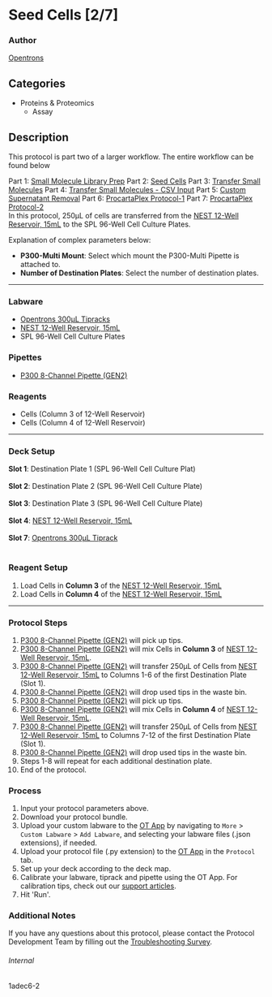 # Seed Cells [2/7]

### Author
[Opentrons](https://opentrons.com/)

## Categories
* Proteins & Proteomics
	* Assay

## Description
This protocol is part two of a larger workflow. The entire workflow can be found below</br>

Part 1: [Small Molecule Library Prep](./1adec6)
Part 2: [Seed Cells](./1adec6-2)
Part 3: [Transfer Small Molecules](./1adec6-3)
Part 4: [Transfer Small Molecules - CSV Input](./1adec6-4)
Part 5: [Custom Supernatant Removal](./1adec6-5)
Part 6: [ProcartaPlex Protocol-1](./1adec6-6)
Part 7: [ProcartaPlex Protocol-2](./1adec6-7)
</br>
In this protocol, 250µL of cells are transferred from the [NEST 12-Well Reservoir, 15mL](https://shop.opentrons.com/collections/verified-labware/products/nest-12-well-reservoir-15-ml) to the SPL 96-Well Cell Culture Plates.

Explanation of complex parameters below:
* **P300-Multi Mount**: Select which mount the P300-Multi Pipette is attached to.
* **Number of Destination Plates**: Select the number of destination plates.

---

### Labware
* [Opentrons 300µL Tipracks](https://shop.opentrons.com/collections/opentrons-tips/products/opentrons-300ul-tips)
* [NEST 12-Well Reservoir, 15mL](https://shop.opentrons.com/collections/verified-labware/products/nest-12-well-reservoir-15-ml)
* SPL 96-Well Cell Culture Plates

### Pipettes
* [P300 8-Channel Pipette (GEN2)](https://shop.opentrons.com/collections/ot-2-pipettes/products/8-channel-electronic-pipette)

### Reagents
* Cells (Column 3 of 12-Well Reservoir)
* Cells (Column 4 of 12-Well Reservoir)

---

### Deck Setup
**Slot 1**: Destination Plate 1 (SPL 96-Well Cell Culture Plat)</br>
</br>
**Slot 2**: Destination Plate 2 (SPL 96-Well Cell Culture Plate)</br>
</br>
**Slot 3**: Destination Plate 3 (SPL 96-Well Cell Culture Plate)</br>
</br>
**Slot 4**: [NEST 12-Well Reservoir, 15mL](https://shop.opentrons.com/collections/verified-labware/products/nest-12-well-reservoir-15-ml)</br>
</br>
**Slot 7**: [Opentrons 300µL Tiprack](https://shop.opentrons.com/collections/opentrons-tips/products/opentrons-300ul-tips)</br>
</br>



### Reagent Setup
1. Load Cells in **Column 3** of the [NEST 12-Well Reservoir, 15mL](https://shop.opentrons.com/collections/verified-labware/products/nest-12-well-reservoir-15-ml)
2. Load Cells in **Column 4** of the [NEST 12-Well Reservoir, 15mL](https://shop.opentrons.com/collections/verified-labware/products/nest-12-well-reservoir-15-ml)

---

### Protocol Steps
1. [P300 8-Channel Pipette (GEN2)](https://shop.opentrons.com/collections/ot-2-pipettes/products/8-channel-electronic-pipette) will pick up tips.
2. [P300 8-Channel Pipette (GEN2)](https://shop.opentrons.com/collections/ot-2-pipettes/products/8-channel-electronic-pipette) will mix Cells in **Column 3** of [NEST 12-Well Reservoir, 15mL](https://shop.opentrons.com/collections/verified-labware/products/nest-12-well-reservoir-15-ml).
3. [P300 8-Channel Pipette (GEN2)](https://shop.opentrons.com/collections/ot-2-pipettes/products/8-channel-electronic-pipette) will transfer 250µL of Cells from [NEST 12-Well Reservoir, 15mL](https://shop.opentrons.com/collections/verified-labware/products/nest-12-well-reservoir-15-ml) to Columns 1-6 of the first Destination Plate (Slot 1).
4. [P300 8-Channel Pipette (GEN2)](https://shop.opentrons.com/collections/ot-2-pipettes/products/8-channel-electronic-pipette) will drop used tips in the waste bin.
5. [P300 8-Channel Pipette (GEN2)](https://shop.opentrons.com/collections/ot-2-pipettes/products/8-channel-electronic-pipette) will pick up tips.
6. [P300 8-Channel Pipette (GEN2)](https://shop.opentrons.com/collections/ot-2-pipettes/products/8-channel-electronic-pipette) will mix Cells in **Column 4** of [NEST 12-Well Reservoir, 15mL](https://shop.opentrons.com/collections/verified-labware/products/nest-12-well-reservoir-15-ml).
7. [P300 8-Channel Pipette (GEN2)](https://shop.opentrons.com/collections/ot-2-pipettes/products/8-channel-electronic-pipette) will transfer 250µL of Cells from [NEST 12-Well Reservoir, 15mL](https://shop.opentrons.com/collections/verified-labware/products/nest-12-well-reservoir-15-ml) to Columns 7-12 of the first Destination Plate (Slot 1).
8. [P300 8-Channel Pipette (GEN2)](https://shop.opentrons.com/collections/ot-2-pipettes/products/8-channel-electronic-pipette) will drop used tips in the waste bin.
9. Steps 1-8 will repeat for each additional destination plate.
10. End of the protocol.

### Process
1. Input your protocol parameters above.
2. Download your protocol bundle.
3. Upload your custom labware to the [OT App](https://opentrons.com/ot-app) by navigating to `More` > `Custom Labware` > `Add Labware`, and selecting your labware files (.json extensions), if needed.
4. Upload your protocol file (.py extension) to the [OT App](https://opentrons.com/ot-app) in the `Protocol` tab.
5. Set up your deck according to the deck map.
6. Calibrate your labware, tiprack and pipette using the OT App. For calibration tips, check out our [support articles](https://support.opentrons.com/en/collections/1559720-guide-for-getting-started-with-the-ot-2).
7. Hit 'Run'.

### Additional Notes
If you have any questions about this protocol, please contact the Protocol Development Team by filling out the [Troubleshooting Survey](https://protocol-troubleshooting.paperform.co/).

###### Internal
1adec6-2
